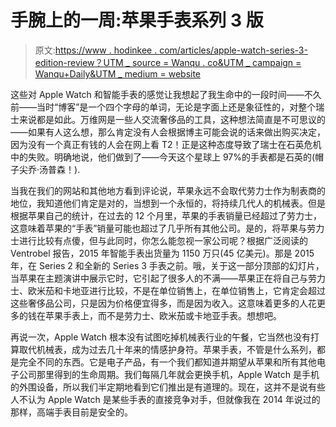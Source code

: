 # 手腕上的一周:苹果手表系列 3 版

> 原文:[https://www . hodinkee . com/articles/apple-watch-series-3-edition-review？UTM _ source = Wanqu . co&UTM _ campaign = Wanqu+Daily&UTM _ medium = website](https://www.hodinkee.com/articles/apple-watch-series-3-edition-review?utm_source=wanqu.co&utm_campaign=Wanqu+Daily&utm_medium=website)

这些对 Apple Watch 和智能手表的感觉让我想起了我生命中的一段时间——不久前——当时“博客”是一个四个字母的单词，无论是字面上还是象征性的，对整个瑞士来说都是如此。万维网是一些人交流奢侈品的工具，这种想法简直是不可思议的——如果有人这么想，那么肯定没有人会根据博主可能会说的话来做出购买决定，因为没有一个真正有钱的人会在网上看 T2！正是这种态度导致了瑞士在石英危机中的失败。明确地说，他们做到了——今天这个星球上 97%的手表都是石英的(帽子尖乔·汤普森！).

当我在我们的网站和其他地方看到评论说，苹果永远不会取代劳力士作为制表商的地位，我知道他们肯定是对的，当想到一个永恒的，将持续几代人的机械表。但是根据苹果自己的统计，在过去的 12 个月里，苹果的手表销量已经超过了劳力士，这意味着苹果的“手表”销量可能也超过了几乎所有其他公司。是的，将苹果与劳力士进行比较有点傻，但与此同时，你怎么能忽视一家公司呢？根据广泛阅读的 Ventrobel 报告，2015 年智能手表出货量为 1150 万只(45 亿美元)。那是 2015 年，在 Series 2 和全新的 Series 3 手表之前。哦，关于这一部分顶部的幻灯片，当苹果在主题演讲中展示它时，它引起了很多人的不满——苹果正在将自己与劳力士、欧米茄和卡地亚进行比较，不是在单位销售上，在单位销售上，它肯定会超过这些奢侈品公司，只是因为价格便宜得多，而是因为收入。这意味着更多的人花更多的钱在苹果手表上，而不是劳力士、欧米茄或卡地亚手表。想想吧。

再说一次，Apple Watch 根本没有试图吃掉机械表行业的午餐，它当然也没有打算取代机械表，成为过去几十年来的情感护身符。苹果手表，不管是什么系列，都是完全不同的东西。它是电子产品，有一个我们都知道并期望从苹果和所有其他电子公司那里得到的生命周期。我们每隔几年就会更换手机，Apple Watch 是手机的外围设备，所以我们半定期地看到它们推出是有道理的。现在，这并不是说有些人不认为 Apple Watch 是某些手表的直接竞争对手，但就像我在 2014 年说过的那样，高端手表目前是安全的。